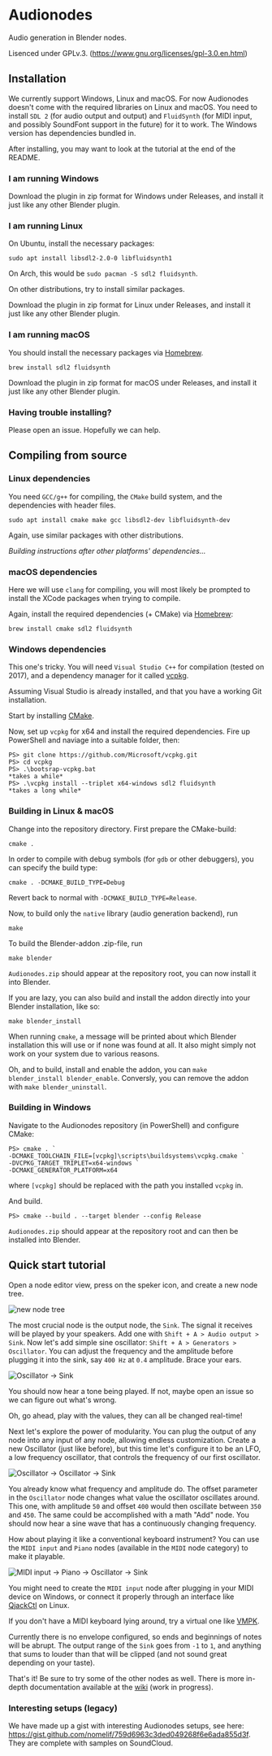 # Audionodes

Audio generation in Blender nodes.

Lisenced under GPLv.3. (https://www.gnu.org/licenses/gpl-3.0.en.html)

## Installation

We currently support Windows, Linux and macOS.
For now Audionodes doesn't come with the required libraries on Linux and macOS. You need to install `SDL 2` (for audio output and output) and `FluidSynth` (for MIDI input, and possibly SoundFont support in the future) for it to work. The Windows version has dependencies bundled in.

After installing, you may want to look at the tutorial at the end of the README.

### I am running Windows

Download the plugin in zip format for Windows under Releases,
and install it just like any other Blender plugin.

### I am running Linux

On Ubuntu, install the necessary packages:

```
sudo apt install libsdl2-2.0-0 libfluidsynth1
```

On Arch, this would be `sudo pacman -S sdl2 fluidsynth`.

On other distributions, try to install similar packages.

Download the plugin in zip format for Linux under Releases,
and install it just like any other Blender plugin.

### I am running macOS

You should install the necessary packages via [Homebrew](https://brew.sh/).

```
brew install sdl2 fluidsynth
```

Download the plugin in zip format for macOS under Releases,
and install it just like any other Blender plugin.

### Having trouble installing?

Please open an issue. Hopefully we can help.

## Compiling from source

### Linux dependencies

You need `GCC/g++` for compiling, the `CMake` build system, and the dependencies with header files.

```
sudo apt install cmake make gcc libsdl2-dev libfluidsynth-dev
```

Again, use similar packages with other distributions.

*Building instructions after other platforms' dependencies...*

### macOS dependencies

Here we will use `clang` for compiling, you will most likely be prompted to install the XCode packages when trying to compile.

Again, install the required dependencies (+ CMake) via [Homebrew](https://brew.sh/):

```
brew install cmake sdl2 fluidsynth
```

### Windows dependencies

This one's tricky. You will need `Visual Studio C++` for compilation (tested on 2017), and a dependency manager for it called [vcpkg](https://github.com/Microsoft/vcpkg).

Assuming Visual Studio is already installed, and that you have a working Git installation.

Start by installing [CMake](https://cmake.org/downloads).

Now, set up `vcpkg` for x64 and install the required dependencies.
Fire up PowerShell and naviage into a suitable folder, then:

```
PS> git clone https://github.com/Microsoft/vcpkg.git
PS> cd vcpkg
PS> .\bootsrap-vcpkg.bat
*takes a while*
PS> .\vcpkg install --triplet x64-windows sdl2 fluidsynth
*takes a long while*
```

### Building in Linux & macOS

Change into the repository directory. First prepare the CMake-build:

```
cmake .
```

In order to compile with debug symbols (for `gdb` or other debuggers),
you can specify the build type:

```
cmake . -DCMAKE_BUILD_TYPE=Debug
```

Revert back to normal with `-DCMAKE_BUILD_TYPE=Release`.

Now, to build only the `native` library (audio generation backend), run

```
make
```

To build the Blender-addon .zip-file, run

```
make blender
```

`Audionodes.zip` should appear at the repository root, you can now
install it into Blender.

If you are lazy, you can also build and install the addon directly
into your Blender installation, like so:

```
make blender_install
```

When running `cmake`, a message will be printed about which Blender
installation this will use or if none was found at all.
It also might simply not work on your system due to various reasons.

Oh, and to build, install and enable the addon, you can `make blender_install blender_enable`.
Conversly, you can remove the addon with `make blender_uninstall`.

### Building in Windows

Navigate to the Audionodes repository (in PowerShell) and configure CMake:

```
PS> cmake . `
-DCMAKE_TOOLCHAIN_FILE=[vcpkg]\scripts\buildsystems\vcpkg.cmake `
-DVCPKG_TARGET_TRIPLET=x64-windows `
-DCMAKE_GENERATOR_PLATFORM=x64
```

where `[vcpkg]` should be replaced with the path you installed `vcpkg` in.

And build.

```
PS> cmake --build . --target blender --config Release
```

`Audionodes.zip` should appear at the repository root and can then be installed into Blender.


## Quick start tutorial

Open a node editor view, press on the speker icon, and create a new node tree.

![new node tree](https://i.imgur.com/TytRPHJ.png)

The most crucial node is the output node, the `Sink`. The signal it receives will be played by your speakers. Add one with `Shift + A > Audio output > Sink`. Now let's add simple sine oscillator: `Shift + A > Generators > Oscillator`. You can adjust the frequency and the amplitude before plugging it into the sink, say `400 Hz` at `0.4` amplitude. Brace your ears.

![Oscillator -> Sink](https://imgur.com/wkY8TnR.png)

You should now hear a tone being played. If not, maybe open an issue so we can figure out what's wrong.

Oh, go ahead, play with the values, they can all be changed real-time!

Next let's explore the power of modularity.
You can plug the output of any node into any input of any node, allowing endless customization.
Create a new Oscillator (just like before), but this time let's configure it to be an LFO, a low frequency oscillator, that controls the frequency of our first oscillator.

![Oscillator -> Oscillator -> Sink](https://imgur.com/QqGlTtl.png)

You already know what frequency and amplitude do.
The offset parameter in the `Oscillator` node changes what value the oscillator oscillates around.
This one, with amplitude `50` and offset `400` would then oscillate between `350` and `450`.
The same could be accomplished with a math "Add" node.
You should now hear a sine wave that has a continuously changing frequency.

How about playing it like a conventional keyboard instrument?
You can use the `MIDI input` and `Piano` nodes (available in the `MIDI` node category) to make it playable.

![MIDI input -> Piano -> Oscillator -> Sink](https://imgur.com/uVdloUn.png)

You might need to create the `MIDI input` node after plugging in your MIDI device on Windows, or connect it properly through an interface like [QjackCtl](https://qjackctl.sourceforge.io/) on Linux.

If you don't have a MIDI keyboard lying around, try a virtual one like [VMPK](http://vmpk.sourceforge.net/).

Currently there is no envelope configured, so ends and beginnings of notes will be abrupt. The output range of the `Sink` goes from `-1` to `1`, and anything that sums to louder than that will be clipped (and not sound great depending on your taste).

That's it! Be sure to try some of the other nodes as well. There is more in-depth documentation available at the [wiki](https://github.com/nomelif/Audionodes/wiki) (work in progress).

### Interesting setups (legacy)

We have made up a gist with interesting Audionodes setups, see here: https://gist.github.com/nomelif/759d6963c3ded049268f6e6ada855d3f. They are complete with samples on SoundCloud.
